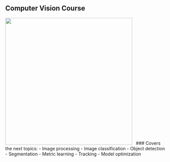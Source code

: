 ## Computer Vision Course
<img src="https://github.com/foxxyanya/Computer-Vision-Course-2022/blob/main/3.%20Object%20Detection%20(PyTorch%2C%20MMDetection)/model_output.jpg" width="400" height="400" />
&nbsp;
### Covers the next topics:
- Image processing
- Image classification
- Object detection
- Segmentation
- Metric learning
- Tracking
- Model optimization